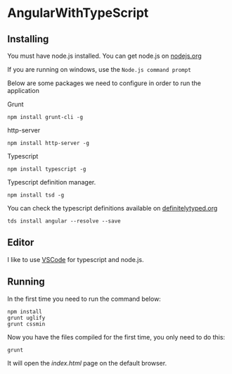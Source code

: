 # AngularWithTypeScript

## Installing

You must have node.js installed. You can get node.js on [nodejs.org](https://nodejs.org)

If you are running on windows, use the `Node.js command prompt`

Below are some packages we need to configure in order to run the application

Grunt
```
npm install grunt-cli -g
```
http-server
```
npm install http-server -g
```
Typescript
```
npm install typescript -g
```
Typescript definition manager.
```
npm install tsd -g
```
You can check the typescript definitions available on [definitelytyped.org](definitelytyped.org)
```
tds install angular --resolve --save
```

## Editor

I like to use [VSCode](https://code.visualstudio.com/) for typescript and node.js.

## Running

In the first time you need to run the command below:

```
npm install
grunt uglify
grunt cssmin
```

Now you have the files compiled for the first time, you only need to do this:

```
grunt
``` 

It will open the *index.html* page on the default browser.

